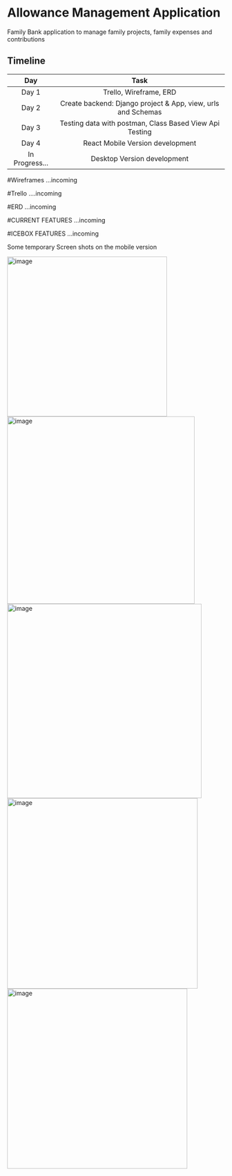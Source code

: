# Allowance Management Application

Family Bank application to manage family projects, family expenses and contributions


## Timeline

| Day	                  |                                 Task |
|:---------------------:|:------------------------------------:|
| Day 1 |	Trello, Wireframe, ERD |
| Day 2 |	Create backend: Django project & App, view, urls and Schemas |
| Day 3 |	Testing data with postman, Class Based View Api Testing |
| Day 4 |	React Mobile Version development |
| In Progress... |	Desktop Version development |

#Wireframes
...incoming

#Trello
....incoming

#ERD
...incoming

#CURRENT FEATURES
...incoming

#ICEBOX FEATURES
...incoming

Some temporary Screen shots on the mobile version

<img width="370" alt="image" src="https://user-images.githubusercontent.com/66809588/175645414-953b09a8-6d11-4921-a0ca-29f413f73f6b.png">
<img width="434" alt="image" src="https://user-images.githubusercontent.com/66809588/175645868-34871bed-4f08-400b-9c5f-b675500c66fb.png">
<img width="450" alt="image" src="https://user-images.githubusercontent.com/66809588/175645923-811323c5-6195-4cdb-9aa5-3c6cc511231d.png">
<img width="441" alt="image" src="https://user-images.githubusercontent.com/66809588/175646006-014c4b7c-7749-473a-a9ae-26fae9c16067.png">
<img width="417" alt="image" src="https://user-images.githubusercontent.com/66809588/175646060-48da4419-a450-4b28-84e3-bff7ffc28cda.png">

